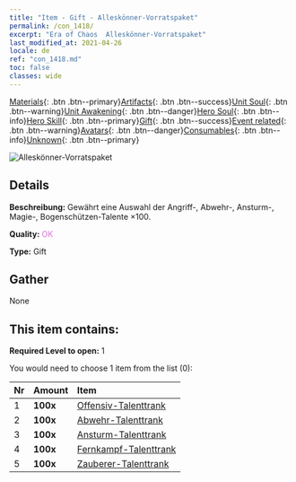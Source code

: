 ```yaml
---
title: "Item - Gift - Alleskönner-Vorratspaket"
permalink: /con_1418/
excerpt: "Era of Chaos  Alleskönner-Vorratspaket"
last_modified_at: 2021-04-26
locale: de
ref: "con_1418.md"
toc: false
classes: wide
---
```

 [Materials](/ItemsDE/){: .btn .btn--primary}[Artifacts](/ItemsDE/Artifacts/){: .btn .btn--success}[Unit Soul](/ItemsDE/UnitSoul/){: .btn .btn--warning}[Unit Awakening](/ItemsDE/UnitAwakening/){: .btn .btn--danger}[Hero Soul](/ItemsDE/HeroSoul/){: .btn .btn--info}[Hero Skill](/ItemsDE/HeroSkill/){: .btn .btn--primary}[Gift](/ItemsDE/Gift/){: .btn .btn--success}[Event related](/ItemsDE/Events/){: .btn .btn--warning}[Avatars](/ItemsDE/Avatars/){: .btn .btn--danger}[Consumables](/ItemsDE/Consumables/){: .btn .btn--info}[Unknown](/ItemsDE/Unknown/){: .btn .btn--primary}

 ![Alleskönner-Vorratspaket](/images/t/i_907032.png)

## Details
 **Beschreibung:** Gewährt eine Auswahl der Angriff-, Abwehr-, Ansturm-, Magie-, Bogenschützen-Talente ×100.

 **Quality:** <span style="color: #DA70D6">OK</span>

 **Type:** Gift

## Gather

  None

## This item contains:

 **Required Level to open:** 1

 You would need to choose 1 item from the list (0):

  | Nr | Amount |     Item    |
  |:---|:-------|:------------|
  | 1 |  **100x** | [Offensiv-Talenttrank](/ItemsDE/con_786/) |  | 
  | 2 |  **100x** | [Abwehr-Talenttrank](/ItemsDE/con_787/) |  | 
  | 3 |  **100x** | [Ansturm-Talenttrank](/ItemsDE/con_788/) |  | 
  | 4 |  **100x** | [Fernkampf-Talenttrank](/ItemsDE/con_789/) |  | 
  | 5 |  **100x** | [Zauberer-Talenttrank](/ItemsDE/con_790/) |  | 
